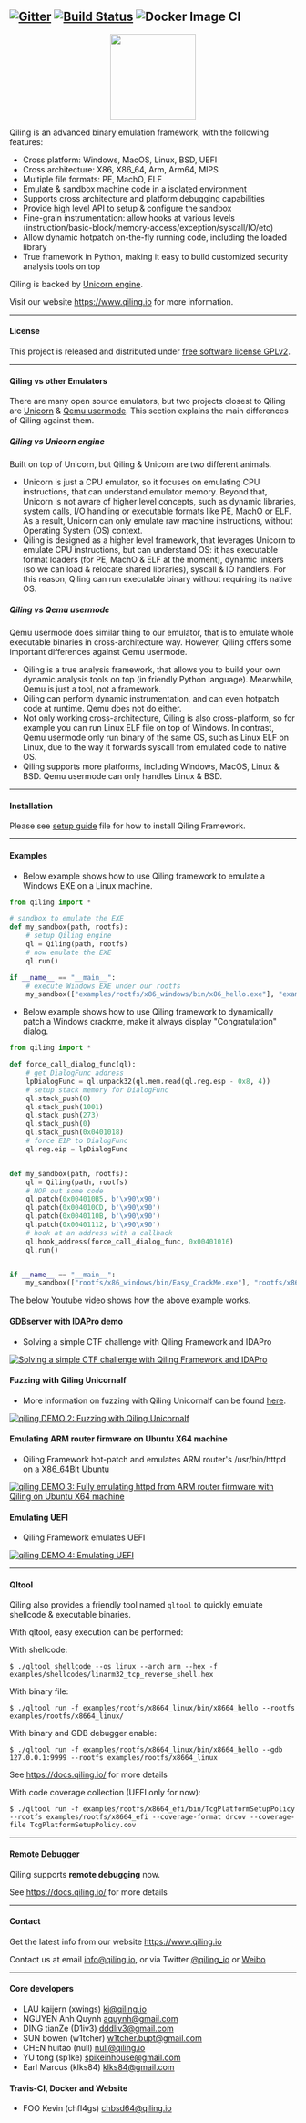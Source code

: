 [![Gitter](https://badges.gitter.im/qilingframework/community.svg)](https://gitter.im/qilingframework/community?utm_source=badge&utm_medium=badge&utm_campaign=pr-badge)
[![Build Status](https://travis-ci.com/qilingframework/qiling.svg?branch=dev)](https://travis-ci.com/qilingframework/qiling)
![Docker Image CI](https://github.com/qilingframework/qiling/workflows/Docker%20Image%20CI/badge.svg?branch=dev)
---

<p align="center">
<img width="150" height="150" src="docs/qiling_small.png">
</p>

Qiling is an advanced binary emulation framework, with the following features:

- Cross platform: Windows, MacOS, Linux, BSD, UEFI
- Cross architecture: X86, X86_64, Arm, Arm64, MIPS
- Multiple file formats: PE, MachO, ELF
- Emulate & sandbox machine code in a isolated environment
- Supports cross architecture and platform debugging capabilities
- Provide high level API to setup & configure the sandbox
- Fine-grain instrumentation: allow hooks at various levels (instruction/basic-block/memory-access/exception/syscall/IO/etc)
- Allow dynamic hotpatch on-the-fly running code, including the loaded library
- True framework in Python, making it easy to build customized security analysis tools on top

Qiling is backed by [Unicorn engine](http://www.unicorn-engine.org).

Visit our website https://www.qiling.io for more information.

---

#### License

This project is released and distributed under [free software license GPLv2](COPYING).

---

#### Qiling vs other Emulators

There are many open source emulators, but two projects closest to Qiling are [Unicorn](http://www.unicorn-engine.org) & [Qemu usermode](https://qemu.org). This section explains the main differences of Qiling against them.

##### Qiling vs Unicorn engine

Built on top of Unicorn, but Qiling & Unicorn are two different animals.

- Unicorn is just a CPU emulator, so it focuses on emulating CPU instructions, that can understand emulator memory. Beyond that, Unicorn is not aware of higher level concepts, such as dynamic libraries, system calls, I/O handling or executable formats like PE, MachO or ELF. As a result, Unicorn can only emulate raw machine instructions, without Operating System (OS) context.
- Qiling is designed as a higher level framework, that leverages Unicorn to emulate CPU instructions, but can understand OS: it has executable format loaders (for PE, MachO & ELF at the moment), dynamic linkers (so we can load & relocate shared libraries), syscall & IO handlers. For this reason, Qiling can run executable binary without requiring its native OS.

##### Qiling vs Qemu usermode

Qemu usermode does similar thing to our emulator, that is to emulate whole executable binaries in cross-architecture way. However, Qiling offers some important differences against Qemu usermode.

- Qiling is a true analysis framework, that allows you to build your own dynamic analysis tools on top (in friendly Python language). Meanwhile, Qemu is just a tool, not a framework.
- Qiling can perform dynamic instrumentation, and can even hotpatch code at runtime. Qemu does not do either.
- Not only working cross-architecture, Qiling is also cross-platform, so for example you can run Linux ELF file on top of Windows. In contrast, Qemu usermode only run binary of the same OS, such as Linux ELF on Linux, due to the way it forwards syscall from emulated code to native OS.
- Qiling supports more platforms, including Windows, MacOS, Linux & BSD. Qemu usermode can only handles Linux & BSD.

---

#### Installation
Please see [setup guide](https://docs.qiling.io/en/latest/install/) file for how to install Qiling Framework.

---

#### Examples

- Below example shows how to use Qiling framework to emulate a Windows EXE on a Linux machine.

```python
from qiling import *

# sandbox to emulate the EXE
def my_sandbox(path, rootfs):
    # setup Qiling engine
    ql = Qiling(path, rootfs)
    # now emulate the EXE
    ql.run()

if __name__ == "__main__":
    # execute Windows EXE under our rootfs
    my_sandbox(["examples/rootfs/x86_windows/bin/x86_hello.exe"], "examples/rootfs/x86_windows")
```

- Below example shows how to use Qiling framework to dynamically patch a Windows crackme, make it always display "Congratulation" dialog.

```python
from qiling import *

def force_call_dialog_func(ql):
    # get DialogFunc address
    lpDialogFunc = ql.unpack32(ql.mem.read(ql.reg.esp - 0x8, 4))
    # setup stack memory for DialogFunc
    ql.stack_push(0)
    ql.stack_push(1001)
    ql.stack_push(273)
    ql.stack_push(0)
    ql.stack_push(0x0401018)
    # force EIP to DialogFunc
    ql.reg.eip = lpDialogFunc


def my_sandbox(path, rootfs):
    ql = Qiling(path, rootfs)
    # NOP out some code
    ql.patch(0x004010B5, b'\x90\x90')
    ql.patch(0x004010CD, b'\x90\x90')
    ql.patch(0x0040110B, b'\x90\x90')
    ql.patch(0x00401112, b'\x90\x90')
    # hook at an address with a callback
    ql.hook_address(force_call_dialog_func, 0x00401016)
    ql.run()


if __name__ == "__main__":
    my_sandbox(["rootfs/x86_windows/bin/Easy_CrackMe.exe"], "rootfs/x86_windows")
```

The below Youtube video shows how the above example works.

#### GDBserver with IDAPro demo

- Solving a simple CTF challenge with Qiling Framework and IDAPro

[![Solving a simple CTF challenge with Qiling Framework and IDAPro](https://i.ytimg.com/vi/SPjVAt2FkKA/0.jpg)](https://www.youtube.com/watch?v=SPjVAt2FkKA "Video DEMO 2")

#### Fuzzing with Qiling Unicornalf

- More information on fuzzing with Qiling Unicornalf can be found [here](https://github.com/qilingframework/qiling/tree/dev/examples/fuzzing/README.md).

[![qiling DEMO 2: Fuzzing with Qiling Unicornalf](https://raw.githubusercontent.com/qilingframework/qilingframework.github.io/master/images/qilingfzz-s.png)](https://raw.githubusercontent.com/qilingframework/qiling/dev/examples/fuzzing/qilingfzz.png "Demo #2 Fuzzing with Qiling Unicornalf")

#### Emulating ARM router firmware on Ubuntu X64 machine

- Qiling Framework hot-patch and emulates ARM router's /usr/bin/httpd on a X86_64Bit Ubuntu

[![qiling DEMO 3: Fully emulating httpd from ARM router firmware with Qiling on Ubuntu X64 machine](https://raw.githubusercontent.com/qilingframework/qilingframework.github.io/master/images/demo3-en.jpg)](https://www.youtube.com/watch?v=Nxu742-SNvw "Demo #3 Emulating ARM router firmware on Ubuntu X64 machine")

#### Emulating UEFI

- Qiling Framework emulates UEFI

[![qiling DEMO 4: Emulating UEFI](https://raw.githubusercontent.com/qilingframework/qilingframework.github.io/master/images/demo4-s.png)](https://raw.githubusercontent.com/qilingframework/qilingframework.github.io/master/images/demo4-en.png "Demo #4 Emulating UEFI")

---

#### Qltool

Qiling also provides a friendly tool named `qltool` to quickly emulate shellcode & executable binaries.

With qltool, easy execution can be performed:


With shellcode:

```
$ ./qltool shellcode --os linux --arch arm --hex -f examples/shellcodes/linarm32_tcp_reverse_shell.hex
```

With binary file:

```
$ ./qltool run -f examples/rootfs/x8664_linux/bin/x8664_hello --rootfs  examples/rootfs/x8664_linux/
```

With binary and GDB debugger enable:

```
$ ./qltool run -f examples/rootfs/x8664_linux/bin/x8664_hello --gdb 127.0.0.1:9999 --rootfs examples/rootfs/x8664_linux
```

See  https://docs.qiling.io/  for more details

With code coverage collection (UEFI only for now):

```
$ ./qltool run -f examples/rootfs/x8664_efi/bin/TcgPlatformSetupPolicy --rootfs examples/rootfs/x8664_efi --coverage-format drcov --coverage-file TcgPlatformSetupPolicy.cov
```
---

#### Remote Debugger

Qiling supports **remote debugging** now.

See  https://docs.qiling.io/  for more details

---

#### Contact

Get the latest info from our website https://www.qiling.io

Contact us at email info@qiling.io, or via Twitter [@qiling_io](https://twitter.com/qiling_io) or [Weibo](https://www.weibo.com/sgniwx)

---

#### Core developers

- LAU kaijern (xwings) <kj@qiling.io>
- NGUYEN Anh Quynh <aquynh@gmail.com>
- DING tianZe (D1iv3) <dddliv3@gmail.com>
- SUN bowen (w1tcher) <w1tcher.bupt@gmail.com>
- CHEN huitao (null) <null@qiling.io>
- YU tong (sp1ke) <spikeinhouse@gmail.com>
- Earl Marcus (klks84) klks84@gmail.com 

#### Travis-CI, Docker and Website
- FOO Kevin (chfl4gs) <chbsd64@qiling.io>
